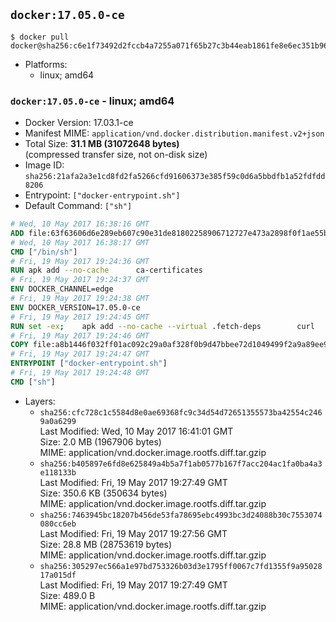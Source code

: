 ## `docker:17.05.0-ce`

```console
$ docker pull docker@sha256:c6e1f73492d2fccb4a7255a071f65b27c3b44eab1861fe8e6ec351b9670f1483
```

-	Platforms:
	-	linux; amd64

### `docker:17.05.0-ce` - linux; amd64

-	Docker Version: 17.03.1-ce
-	Manifest MIME: `application/vnd.docker.distribution.manifest.v2+json`
-	Total Size: **31.1 MB (31072648 bytes)**  
	(compressed transfer size, not on-disk size)
-	Image ID: `sha256:21afa2a3e1cd8fd2fa5266cfd91606373e385f59c0d6a5bbdfb1a52fdfdd8206`
-	Entrypoint: `["docker-entrypoint.sh"]`
-	Default Command: `["sh"]`

```dockerfile
# Wed, 10 May 2017 16:38:16 GMT
ADD file:63f63606d6e289eb607c90e31de81802258906712727e473a2898f0f1ae55bb5 in / 
# Wed, 10 May 2017 16:38:17 GMT
CMD ["/bin/sh"]
# Fri, 19 May 2017 19:24:36 GMT
RUN apk add --no-cache 		ca-certificates
# Fri, 19 May 2017 19:24:37 GMT
ENV DOCKER_CHANNEL=edge
# Fri, 19 May 2017 19:24:38 GMT
ENV DOCKER_VERSION=17.05.0-ce
# Fri, 19 May 2017 19:24:45 GMT
RUN set -ex; 	apk add --no-cache --virtual .fetch-deps 		curl 		tar 	; 	curl -fL -o docker.tgz "https://download.docker.com/linux/static/${DOCKER_CHANNEL}/x86_64/docker-${DOCKER_VERSION}.tgz"; 	tar --extract 		--file docker.tgz 		--strip-components 1 		--directory /usr/local/bin/ 	; 	rm docker.tgz; 	apk del .fetch-deps; 	dockerd -v; 	docker -v
# Fri, 19 May 2017 19:24:46 GMT
COPY file:a8b1446f032ff01ac092c29a0af328f0b9d47bbee72d1049499f2a9a89ee988a in /usr/local/bin/ 
# Fri, 19 May 2017 19:24:47 GMT
ENTRYPOINT ["docker-entrypoint.sh"]
# Fri, 19 May 2017 19:24:48 GMT
CMD ["sh"]
```

-	Layers:
	-	`sha256:cfc728c1c5584d8e0ae69368fc9c34d54d72651355573ba42554c2469a0a6299`  
		Last Modified: Wed, 10 May 2017 16:41:01 GMT  
		Size: 2.0 MB (1967906 bytes)  
		MIME: application/vnd.docker.image.rootfs.diff.tar.gzip
	-	`sha256:b405897e6fd8e625849a4b5a7f1ab0577b167f7acc204ac1fa0ba4a3e118133b`  
		Last Modified: Fri, 19 May 2017 19:27:49 GMT  
		Size: 350.6 KB (350634 bytes)  
		MIME: application/vnd.docker.image.rootfs.diff.tar.gzip
	-	`sha256:7463945bc18207b456de53fa78695ebc4993bc3d24088b30c7553074080cc6eb`  
		Last Modified: Fri, 19 May 2017 19:27:56 GMT  
		Size: 28.8 MB (28753619 bytes)  
		MIME: application/vnd.docker.image.rootfs.diff.tar.gzip
	-	`sha256:305297ec566a1e97bd753326b03d3e1795ff0067c7fd1355f9a9502817a015df`  
		Last Modified: Fri, 19 May 2017 19:27:49 GMT  
		Size: 489.0 B  
		MIME: application/vnd.docker.image.rootfs.diff.tar.gzip
